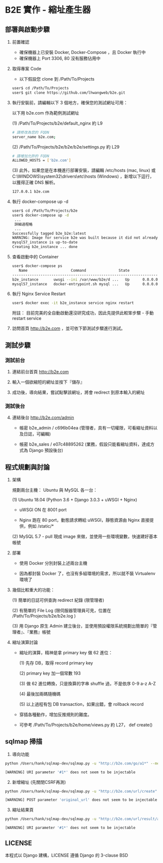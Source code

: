 # B2E 實作 - 縮址產生器

## 部署與啟動步驟

1. 前置確認

   - 確保機器上已安裝 Docker, Docker-Compose ，且 Docker 執行中
   - 確保機器上 Port 3306, 80 沒有服務佔用中

2. 取得專案 Code

   - 以下假設您 clone 到 /Path/To/Projects

   ```bash
   user$ cd /Path/To/Projects
   user$ git clone https://github.com/lhwangweb/b2e.git
   ```

3. 執行安裝前，請編輯以下 3 個地方，確保您的測試網址可用：

   以下用 b2e.com 作為範例測試網址

   (1) /Path/To/Projects/b2e/default_nginx  約 L9

   ```bash
   # 請修改為您的 FQDN
   server_name b2e.com;
   ```

   (2) /Path/To/Projects/b2e/b2e/b2e/settings.py 約 L29

   ```bash
   # 請增加允許的 FQDN
   ALLOWED_HOSTS = ['b2e.com']
   ```

   (3) 此外，如果您是在本機進行部署安裝，請編輯 /etc/hosts (mac, linux) 或 C:\WINDOWS\system32\drivers\etc\hosts  (Windows) ，新增以下這行，以獲得正確 DNS 解析。

   ```bash
   127.0.0.1 b2e.com
   ```

4. 執行 docker-compose up -d 

   ```bash
   user$ cd /Path/To/Projects/b2e
   user$ docker-compose up -d
    ...
    詳細過程略
    ...
   Successfully tagged b2e_b2e:latest
   WARNING: Image for service b2e was built because it did not already exist. To rebuild this image you must use `docker-compose build` or `docker-compose up --build`.
   mysql57_instance is up-to-date
   Creating b2e_instance ... done
   ```
   
5. 查看啟動中的 Container

   ```bash
   user$ docker-compose ps
      Name                    Command               State                 Ports           
   ---------------------------------------------------------------------------------------
   b2e_instance       uwsgi --ini /var/www/b2e/d ...   Up      0.0.0.0:80->80/tcp
   mysql57_instance   docker-entrypoint.sh mysql ...   Up      0.0.0.0:3306->3306/tcp
   ```

6. 執行 Nginx Service Restart

   ```bash
   user$ docker exec -it b2e_instance service nginx restart
   ```

   附註： 目前完美的全自動啟動還沒研究成功，因此先提供此較笨步驟 - 手動 restart service

7. 訪問首頁 http://b2e.com ，並可依下節測試步驟進行測試。

## 測試步驟

### 測試前台

1. 連結前台首頁 http://b2e.com

2. 輸入一個欲縮短的網址並按下『儲存』

3. 成功後，導向結果，嘗試點擊該網址，將會 redirect 到原本輸入的網址

### 測試後台

4. 連結後台 http://b2e.com/admin

   - 帳密 b2e_admin / c696b04ea  (管理者，具有一切權限，可看縮址資料以及日誌，可編輯)
   
   - 帳密 b2e_sales / e07c48895262  (業務，假設只能看縮址資料，達成方式為 Django 預設後台)

## 程式規劃與討論

1. 架構
  
   規劃兩台主機： Ubuntu 與 MySQL 各一台：

   (1) Ubuntu 18.04 (Python 3.6 + Django 3.0.3 + uWSGI + Nginx)

      - uWSGI ON 在 8001 port

      - Nginx 跑在 80 port，動態請求轉給 uWSGI，靜態資源由 Nginx 直接提供，例如 /static/* 
   
   (2) MySQL 5.7 - pull 現成 image 來做，並使用一些環境變數，快速建好基本帳號

2. 部署

   - 使用 Docker 分別封裝上述兩台主機

   - 因為都封裝 Docker 了，也沒有多組環境的需求，所以就不裝 Virtualenv 環境了

3. 幾個比較重大的功能：

   (1) 簡單的日誌可供查詢 redirect 紀錄 (限管理者)

   (2) 有簡單的 File Log (限伺服器管理員可見，位置在 /Path/To/Projects/b2e/b2e.log )

   (3) 用 Django 原生 Admin 建立後台，並使用預設權限系統規劃出簡單的『管理者』、『業務』帳號

4. 縮址演算討論

   - 縮址的演算，精神是拿 primary key 做 62 進位：
   
      (1) 先存 DB，取得 record primary key

      (2) primary key 加一個常數 193

      (3) 做 62 進位轉換，只是換算的字串 shuffle 過，不是依序 0-9 a-z A-Z

      (4) 最後加兩碼隨機碼

      (5) 以上過程有包 DB transaction，如果出錯，會 rollback record

   - 穿插各種動作，增加反推規則的難度。
   
   - 可參考 /Path/To/Projects/b2e/home/views.py 約 L27， def create()

## sqlmap 掃描

   1. 導向功能
   ```bash
   python /Users/hank/sqlmap-dev/sqlmap.py -u "http://b2e.com/go/a1*" --method=GET --tamper=space2comment  --random-agent --level=5 --risk=3 --tables --time-sec=30 --dbms=mysql --batch

   [WARNING] URI parameter '#1*' does not seem to be injectable
   ```

   2. 新增縮址 (先關閉CSRF再測)
   ```bash
   python /Users/hank/sqlmap-dev/sqlmap.py -u "http://b2e.com/url/create" --method=POST --data="original_url=http://haha.cc" --tamper=space2comment  --random-agent --level=5 --risk=3 --tables --time-sec=30 --dbms=mysql --batch

   [WARNING] POST parameter 'original_url' does not seem to be injectable
   ```

   3. 縮址結果頁
   ```bash
   python /Users/hank/sqlmap-dev/sqlmap.py -u "http://b2e.com/url/result/a1*" --method=GET --tamper=space2comment  --random-agent --level=5 --risk=3 --tables --time-sec=30 --dbms=mysql --batch
   
   [WARNING] URI parameter '#1*' does not seem to be injectable
   ```
## LICENSE

本程式以 Django 建構，LICENSE 遵循 Django  的 3-clause BSD


